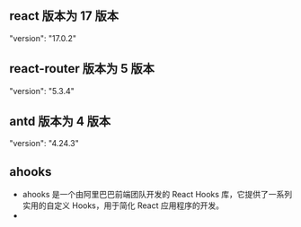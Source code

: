 ## react 版本为 17 版本

"version": "17.0.2"

## react-router 版本为 5 版本

"version": "5.3.4"

## antd 版本为 4 版本

"version": "4.24.3"

## ahooks

- ahooks 是一个由阿里巴巴前端团队开发的 React Hooks 库，它提供了一系列实用的自定义 Hooks，用于简化 React 应用程序的开发。
- 
